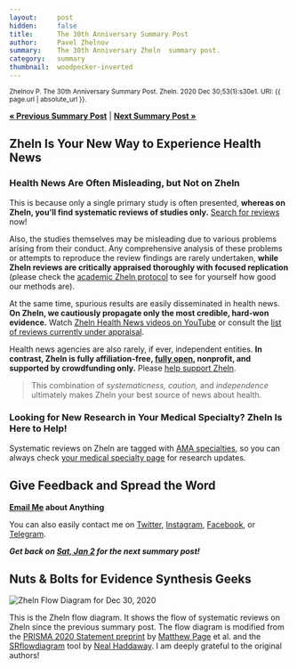 ```yaml
---
layout:     post
hidden:     false
title:      The 30th Anniversary Summary Post
author:     Pavel Zhelnov
summary:    The 30th Anniversary Zheln  summary post.
category:   summary
thumbnail:  woodpecker-inverted
---
```


<small>Zhelnov P. The 30th Anniversary Summary Post. Zheln. 2020 Dec 30;53(1):s30e1. URI: {{ page.url | absolute_url }}.</small>

**[« Previous Summary Post](https://zheln.com/summary/2020/12/26/2/)** | **[Next Summary Post »](https://zheln.com/summary/2021/01/02/2/)**

## Zheln Is Your New Way to Experience Health News

### Health News Are Often Misleading, but Not on Zheln

This is because only a single primary study is often presented, **whereas on Zheln, you’ll find systematic reviews of studies only.** [Search for reviews](/search/) now!

Also, the studies themselves may be misleading due to various problems arising from their conduct. Any comprehensive analysis of these problems or attempts to reproduce the review findings are rarely undertaken, **while Zheln reviews are critically appraised thoroughly with focused replication** (please check the [academic Zheln protocol](https://doi.org/10.31222/osf.io/y2nrb) to see for yourself how good our methods are).

At the same time, spurious results are easily disseminated in health news. **On Zheln, we cautiously propagate only the most credible, hard-won evidence.** Watch [Zheln Health News videos on YouTube](https://www.youtube.com/playlist?list=PLLspUa13rQFEBgL83-LaeNC-ZT3_qyy-b) or consult the [list of reviews currently under appraisal](https://zheln.com/summary/2020/12/26/2/#list-of-included-studies).

Health news agencies are also rarely, if ever, independent entities. **In contrast, Zheln is fully affiliation-free, [fully open](https://github.com/drzhelnov/zheln.github.io/projects), nonprofit, and supported by crowdfunding only.** Please [help support Zheln](https://opencollective.com/zheln/donate).

> This combination of _systematicness,_ _caution,_ and _independence_ ultimately makes Zheln your best source of news about health.

### Looking for New Research in Your Medical Specialty? Zheln Is Here to Help!

Systematic reviews on Zheln are tagged with [AMA specialties](https://www.ama-assn.org/specialty), so you can always check [your medical specialty page](/browse/) for research updates.

## Give Feedback and Spread the Word

<i class="fas fa-envelope"></i> **[Email Me](mailto:pavel@zheln.com) about Anything**

You can also easily contact me on [Twitter](https://twitter.com/drzhelnov), [Instagram](https://instagram.com/igzheln), [Facebook](https://facebook.com/drzhelnov), or [Telegram](https://t.me/drzhelnov).

_**Get back on [Sat, Jan 2](https://github.com/drzhelnov/zheln.github.io/milestone/102) for the next summary post!**_

## Nuts & Bolts for Evidence Synthesis Geeks

![Zheln Flow Diagram for Dec 30, 2020](/flow-diagram/2020-12-30-1.png)

This is the Zheln flow diagram. It shows the flow of systematic reviews on Zheln since the previous summary post. The flow diagram is modified from the [PRISMA 2020 Statement preprint](https://doi.org/10.31222/osf.io/v7gm2) by [Matthew Page](https://twitter.com/mjpages) et al. and the [SRflowdiagram](https://github.com/nealhaddaway/SRflowdiagram) tool by [Neal Haddaway](https://twitter.com/nealhaddaway). I am deeply grateful to the original authors!
